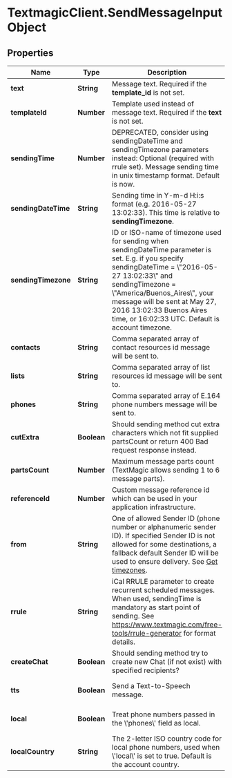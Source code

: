 # TextmagicClient.SendMessageInputObject

## Properties
Name | Type | Description | Notes
------------ | ------------- | ------------- | -------------
**text** | **String** | Message text. Required if the **template_id** is not set. | [optional] 
**templateId** | **Number** | Template used instead of message text. Required if the **text** is not set. | [optional] 
**sendingTime** | **Number** | DEPRECATED, consider using sendingDateTime and sendingTimezone parameters instead: Optional (required with rrule set). Message sending time in unix timestamp format. Default is now. | [optional] 
**sendingDateTime** | **String** | Sending time in Y-m-d H:i:s format (e.g. 2016-05-27 13:02:33). This time is relative to **sendingTimezone**. | [optional] 
**sendingTimezone** | **String** | ID or ISO-name of timezone used for sending when sendingDateTime parameter is set. E.g. if you specify sendingDateTime = \\\"2016-05-27 13:02:33\\\" and sendingTimezone = \\\"America/Buenos_Aires\\\", your message will be sent at May 27, 2016 13:02:33 Buenos Aires time, or 16:02:33 UTC. Default is account timezone. | [optional] 
**contacts** | **String** | Comma separated array of contact resources id message will be sent to. | [optional] 
**lists** | **String** | Comma separated array of list resources id message will be sent to. | [optional] 
**phones** | **String** | Comma separated array of E.164 phone numbers message will be sent to. | [optional] 
**cutExtra** | **Boolean** | Should sending method cut extra characters which not fit supplied partsCount or return 400 Bad request response instead. | [optional] [default to false]
**partsCount** | **Number** | Maximum message parts count (TextMagic allows sending 1 to 6 message parts). | [optional] 
**referenceId** | **Number** | Custom message reference id which can be used in your application infrastructure. | [optional] 
**from** | **String** | One of allowed Sender ID (phone number or alphanumeric sender ID). If specified Sender ID is not allowed for some destinations, a fallback default Sender ID will be used to ensure delivery. See [Get timezones](https://docs.textmagic.com/#tag/Sender-IDs). | [optional] 
**rrule** | **String** | iCal RRULE parameter to create recurrent scheduled messages. When used, sendingTime is mandatory as start point of sending. See https://www.textmagic.com/free-tools/rrule-generator for format details. | [optional] 
**createChat** | **Boolean** | Should sending method try to create new Chat (if not exist) with specified recipients? | [optional] [default to false]
**tts** | **Boolean** | Send a Text-to-Speech message. | [optional] [default to false]
**local** | **Boolean** | Treat phone numbers passed in the \\'phones\\' field as local. | [optional] [default to false]
**localCountry** | **String** | The 2-letter ISO country code for local phone numbers, used when \\'local\\' is set to true. Default is the account country. | [optional] 


